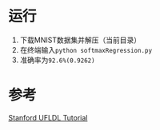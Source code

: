 # 运行

1. 下载MNIST数据集并解压（当前目录）
2. 在终端输入`python softmaxRegression.py`
3. 准确率为`92.6%(0.9262)`

# 参考

[Stanford UFLDL Tutorial](http://ufldl.stanford.edu/wiki/index.php/Exercise:Softmax_Regression)
